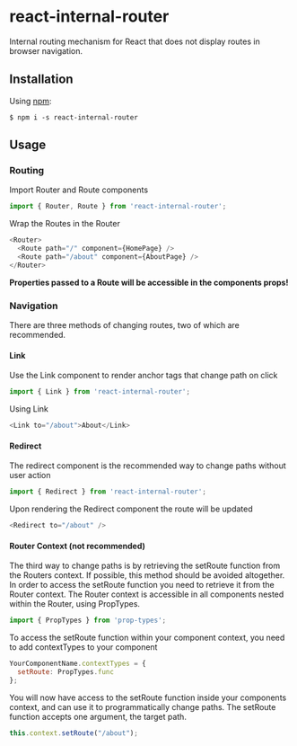 # react-internal-router
Internal routing mechanism for React that does not display routes in browser navigation.
## Installation
Using [npm](https://www.npmjs.com/):

    $ npm i -s react-internal-router
    
## Usage
### Routing
Import Router and Route components
```js
import { Router, Route } from 'react-internal-router';
```
Wrap the Routes in the Router
```js
<Router>
  <Route path="/" component={HomePage} />
  <Route path="/about" component={AboutPage} />
</Router>
```
__Properties passed to a Route will be accessible in the components props!__
### Navigation
There are three methods of changing routes, two of which are recommended. 
#### Link
Use the Link component to render anchor tags that change path on click
```js
import { Link } from 'react-internal-router';
```
Using Link
```js
<Link to="/about">About</Link>
```

#### Redirect
The redirect component is the recommended way to change paths without user action
```js
import { Redirect } from 'react-internal-router';
```
Upon rendering the Redirect component the route will be updated
```js
<Redirect to="/about" />
```

#### Router Context (not recommended)
The third way to change paths is by retrieving the setRoute function from the Routers context.
If possible, this method should be avoided altogether. 
In order to access the setRoute function you need to retrieve it from the Router context. The Router context is accessible in all components nested within the Router, using PropTypes.
```js
import { PropTypes } from 'prop-types';
```
To access the setRoute function within your component context, you need to add contextTypes to your component
```js
YourComponentName.contextTypes = {
  setRoute: PropTypes.func
};
```
You will now have access to the setRoute function inside your components context, and can use it to programmatically change paths. 
The setRoute function accepts one argument, the target path.
```js
this.context.setRoute("/about");
```
